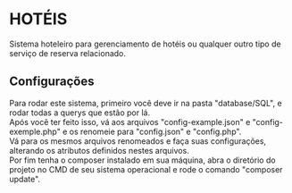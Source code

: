 # HOTÉIS
Sistema hoteleiro para gerenciamento de hotéis ou qualquer outro tipo de serviço de reserva relacionado.
## Configurações
Para rodar este sistema, primeiro você deve ir na pasta "database/SQL", e rodar todas a querys que estão por lá.<br>
Após você ter feito isso, vá aos arquivos "config-example.json" e "config-exemple.php" e os renomeie para "config.json" e "config.php".<br>
Vá para os mesmos arquivos renomeados e faça suas configurações, alterando os atributos definidos nestes arquivos.<br>
Por fim tenha o composer instalado em sua máquina, abra o diretório do projeto no CMD de seu sistema operacional e rode o comando "composer update".
